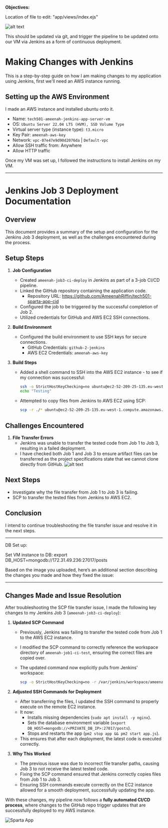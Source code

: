 **Objectives:**

Location of file to edit:
"app/views/index.ejs"

![alt text](image-1.png)

This should be updated via git, and trigger the pipeline to be updated onto our VM via Jenkins as a form of continuous deployment.
 
# Making Changes with Jenkins

This is a step-by-step guide on how I am making changes to my application using Jenkins, first we'll need an AWS instance running.

## Setting up the AWS Environment
   I made an AWS instance and installed ubuntu onto it. 

   - Name: `tech501-ameenah-jenkins-app-server-vm`
   - OS: `Ubuntu Server 22.04 LTS (HVM), SSD Volume Type`
   - Virtual server type (instance type): `t3.micro`
   - Key Pair: `ameenah-aws-key`
   - Network: `vpc-07e47e9d90d2076da` | `Default-vpc`
   - Allow SSH traffic from: Anywhere
   - Allow HTTP traffic

Once my VM was set up, I followed the instructions to install Jenkins on my VM.


________

# Jenkins Job 3 Deployment Documentation

## Overview
This document provides a summary of the setup and configuration for the Jenkins Job 3 deployment, as well as the challenges encountered during the process.

## Setup Steps
1. **Job Configuration**
   - Created `ameenah-job3-ci-deploy` in Jenkins as part of a 3-job CI/CD pipeline.
   - Linked the GitHub repository containing the application code.
     - Repository URL: https://github.com/AmeenahRiffin/tech501-sparta-app-cid
   - Configured the job to be triggered by the successful completion of Job 2.
   - Utilized credentials for GitHub and AWS EC2 SSH connections.

2. **Build Environment**
   - Configured the build environment to use SSH keys for secure connections.
     - GitHub Credentials: `github-2-jenkins`
     - AWS EC2 Credentials: `ameenah-aws-key`

3. **Build Steps**
   - Added a shell command to SSH into the AWS EC2 instance - to see if my connection was successful:
     ```bash
     ssh -o StrictHostKeyChecking=no ubuntu@ec2-52-209-25-135.eu-west-1.compute.amazonaws.com
     echo "Testing"
     ```
   - Attempted to copy files from Jenkins to AWS EC2 using SCP:
     ```bash
     scp -r ./* ubuntu@ec2-52-209-25-135.eu-west-1.compute.amazonaws.com:/var/www/app
     ```

## Challenges Encountered
1. **File Transfer Errors**
   - Jenkins was unable to transfer the tested code from Job 1 to Job 3, resulting in a failed deployment.
   - I have checked both Job 1 and Job 3 to ensure artifact files can be transferred as the project specifications state that we cannot clone  directly from GitHub.
  ![alt text](images/error1.png)

## Next Steps
- Investigate why the file transfer from Job 1 to Job 3 is failing.
- SCP to transfer the tested files from Jenkins to AWS EC2.

## Conclusion
I intend to continue troubleshooting the file transfer issue and resolve it in the next steps.

___________


DB Set up:

Set VM instance to DB:
export DB_HOST=mongodb://172.31.49.236:27017/posts

Based on the image you uploaded, here’s an additional section describing the changes you made and how they fixed the issue:  

---

## Changes Made and Issue Resolution  

After troubleshooting the SCP file transfer issue, I made the following key changes to my Jenkins Job 3 (`ameenah-job3-ci-deploy`):  

1. **Updated SCP Command**  
   - Previously, Jenkins was failing to transfer the tested code from Job 1 to the AWS EC2 instance.  
   - I modified the SCP command to correctly reference the workspace directory of `ameenah-job1-ci-test`, ensuring the correct files are copied over.  
   - The updated command now explicitly pulls from Jenkins' workspace:  

     ```bash
     scp -o StrictHostKeyChecking=no -r /var/jenkins/workspace/ameenah-job1-ci-test/app/ ubuntu@<EC2_PUBLIC_IP>:~/
     ```  

2. **Adjusted SSH Commands for Deployment**  
   - After transferring the files, I updated the SSH command to properly execute on the remote EC2 instance.  
   - It now:  
     - Installs missing dependencies (`sudo apt install -y nginx`).  
     - Sets the database environment variable (`export DB_HOST=mongodb://<PRIVATE_DB_IP>:27017/posts`).  
     - Stops and restarts the app (`pm2 stop app && pm2 start app.js`).  
   - This ensures that after each deployment, the latest code is executed correctly.  

3. **Why This Worked**  
   - The previous issue was due to incorrect file transfer paths, causing Job 3 to not receive the latest tested code.  
   - Fixing the SCP command ensured that Jenkins correctly copies files from Job 1 to Job 3.  
   - Ensuring SSH commands execute correctly on the EC2 instance allowed for a smooth deployment, successfully updating the app.  

With these changes, my pipeline now follows a **fully automated CI/CD process**, where changes to the GitHub repo trigger updates that are successfully deployed to my AWS instance.

![Sparta App](images/sparta-app.png)
